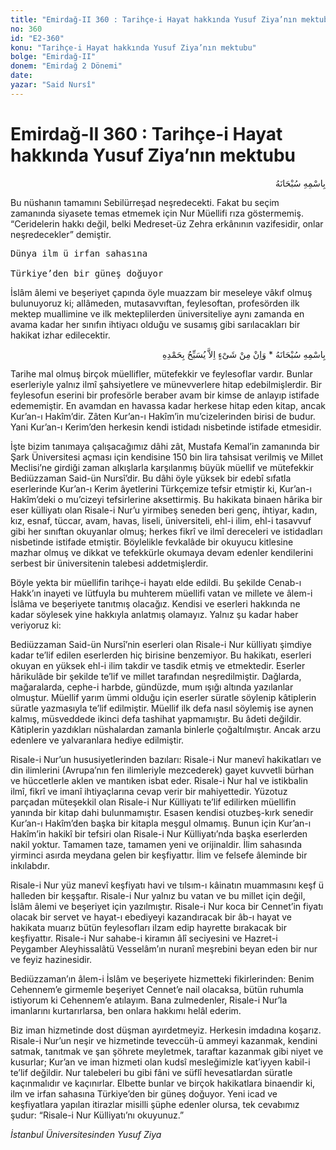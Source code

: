```yaml
---
title: "Emirdağ-II 360 : Tarihçe-i Hayat hakkında Yusuf Ziya’nın mektubu"
no: 360
id: "E2-360"
konu: "Tarihçe-i Hayat hakkında Yusuf Ziya’nın mektubu"
bolge: "Emirdağ-II"
donem: "Emirdağ 2 Dönemi"
date: 
yazar: "Said Nursî"
---
```


# Emirdağ-II 360 : Tarihçe-i Hayat hakkında Yusuf Ziya’nın mektubu

<p class="arabic" dir="rtl" title="Meal: “Her türlü noksan sıfatlardan yüce olan Allah’ın adıyla.”">بِاسْمِهِ سُبْحَانَهُ</p>

Bu nüshanın tamamını Sebilürreşad neşredecekti. Fakat bu seçim zamanında siyasete temas etmemek için Nur Müellifi rıza göstermemiş. “Ceridelerin hakkı değil, belki Medreset-üz Zehra erkânının vazifesidir, onlar neşredecekler” demiştir.

<pre>
Dünya ilm ü irfan sahasına
 
Türkiye’den bir güneş doğuyor
</pre>

İslâm âlemi ve beşeriyet çapında öyle muazzam bir meseleye vâkıf olmuş bulunuyoruz ki; allâmeden, mutasavvıftan, feylesoftan, profesörden ilk mektep muallimine ve ilk mekteplilerden üniversiteliye aynı zamanda en avama kadar her sınıfın ihtiyacı olduğu ve susamış gibi sarılacakları bir hakikat izhar edilecektir.

<p class="arabic" dir="rtl" title="Meal: “Subhân Allah’ın adıyla” * “Hiçbir şey yoktur ki O'nu hamd ile tesbih etmesin” [İsrâ 17:44]">بِاسْمِهِ سُبْحَانَهُ * وَاِنْ مِنْ شَىْءٍ اِلاَّ يُسَبِّحُ بِحَمْدِهِ</p>

Tarihe mal olmuş birçok müellifler, mütefekkir ve feylesoflar vardır. Bunlar eserleriyle yalnız ilmî şahsiyetlere ve münevverlere hitap edebilmişlerdir. Bir feylesofun eserini bir profesörle beraber avam bir kimse de anlayıp istifade edememiştir. En avamdan en havassa kadar herkese hitap eden kitap, ancak Kur’an-ı Hakîm’dir. Zâten Kur’an-ı Hakîm’in mu’cizelerinden birisi de budur. Yani Kur’an-ı Kerim’den herkesin kendi istidadı nisbetinde istifade etmesidir.

İşte bizim tanımaya çalışacağımız dâhi zât, Mustafa Kemal’in zamanında bir Şark Üniversitesi açması için kendisine 150 bin lira tahsisat verilmiş ve Millet Meclisi’ne girdiği zaman alkışlarla karşılanmış büyük müellif ve mütefekkir Bediüzzaman Said-ün Nursî’dir. Bu dâhi öyle yüksek bir edebî sıfatla eserlerinde Kur’an-ı Kerim âyetlerini Türkçemize tefsir etmiştir ki, Kur’an-ı Hakîm’deki o mu’cizeyi tefsirlerine aksettirmiş. Bu hakikata binaen hârika bir eser külliyatı olan Risale-i Nur’u yirmibeş seneden beri genç, ihtiyar, kadın, kız, esnaf, tüccar, avam, havas, liseli, üniversiteli, ehl-i ilim, ehl-i tasavvuf gibi her sınıftan okuyanlar olmuş; herkes fikrî ve ilmî dereceleri ve istidadları nisbetinde istifade etmiştir. Böylelikle fevkalâde bir okuyucu kitlesine mazhar olmuş ve dikkat ve tefekkürle okumaya devam edenler kendilerini serbest bir üniversitenin talebesi addetmişlerdir.

Böyle yekta bir müellifin tarihçe-i hayatı elde edildi. Bu şekilde Cenab-ı Hakk’ın inayeti ve lütfuyla bu muhterem müellifi vatan ve millete ve âlem-i İslâma ve beşeriyete tanıtmış olacağız. Kendisi ve eserleri hakkında ne kadar söylesek yine hakkıyla anlatmış olamayız. Yalnız şu kadar haber veriyoruz ki:

Bediüzzaman Said-ün Nursî’nin eserleri olan Risale-i Nur külliyatı şimdiye kadar te’lif edilen eserlerden hiç birisine benzemiyor. Bu hakikatı, eserleri okuyan en yüksek ehl-i ilim takdir ve tasdik etmiş ve etmektedir. Eserler hârikulâde bir şekilde te’lif ve millet tarafından neşredilmiştir. Dağlarda, mağaralarda, cephe-i harbde, gündüzde, mum ışığı altında yazılanlar olmuştur. Müellif yarım ümmi olduğu için eserler süratle söylenip kâtiplerin süratle yazmasıyla te’lif edilmiştir. Müellif ilk defa nasıl söylemiş ise aynen kalmış, müsveddede ikinci defa tashihat yapmamıştır. Bu âdeti değildir. Kâtiplerin yazdıkları nüshalardan zamanla binlerle çoğaltılmıştır. Ancak arzu edenlere ve yalvaranlara hediye edilmiştir.

Risale-i Nur’un hususiyetlerinden bazıları: Risale-i Nur manevî hakikatları ve din ilimlerini (Avrupa’nın fen ilimleriyle mezcederek) gayet kuvvetli bürhan ve hüccetlerle aklen ve mantıken isbat eder. Risale-i Nur hal ve istikbalin ilmî, fikrî ve imanî ihtiyaçlarına cevap verir bir mahiyettedir. Yüzotuz parçadan müteşekkil olan Risale-i Nur Külliyatı te’lif edilirken müellifin yanında bir kitap dahi bulunmamıştır. Esasen kendisi otuzbeş-kırk senedir Kur’an-ı Hakîm’den başka bir kitapla meşgul olmamış. Bunun için Kur’an-ı Hakîm’in hakikî bir tefsiri olan Risale-i Nur Külliyatı’nda başka eserlerden nakil yoktur. Tamamen taze, tamamen yeni ve orijinaldir. İlim sahasında yirminci asırda meydana gelen bir keşfiyattır. İlim ve felsefe âleminde bir inkılabdır.

Risale-i Nur yüz manevî keşfiyatı havi ve tılsım-ı kâinatın muammasını keşf ü halleden bir keşşaftır. Risale-i Nur yalnız bu vatan ve bu millet için değil, İslâm âlemi ve beşeriyet için yazılmıştır. Risale-i Nur koca bir Cennet’in fiyatı olacak bir servet ve hayat-ı ebediyeyi kazandıracak bir âb-ı hayat ve hakikata muarız bütün feylesofları ilzam edip hayrette bırakacak bir keşfiyattır. Risale-i Nur sahabe-i kiramın âlî seciyesini ve Hazret-i Peygamber Aleyhissalâtü Vesselâm’ın nuranî meşrebini beyan eden bir nur ve feyiz hazinesidir.

Bediüzzaman’ın âlem-i İslâm ve beşeriyete hizmetteki fikirlerinden: Benim Cehennem’e girmemle beşeriyet Cennet’e nail olacaksa, bütün ruhumla istiyorum ki Cehennem’e atılayım. Bana zulmedenler, Risale-i Nur’la imanlarını kurtarırlarsa, ben onlara hakkımı helâl ederim.

Biz iman hizmetinde dost düşman ayırdetmeyiz. Herkesin imdadına koşarız. Risale-i Nur’un neşir ve hizmetinde teveccüh-ü ammeyi kazanmak, kendini satmak, tanıtmak ve şan şöhrete meyletmek, taraftar kazanmak gibi niyet ve kusurlar; Kur’an ve iman hizmeti olan kudsî mesleğimizle kat’iyyen kabil-i te’lif değildir. Nur talebeleri bu gibi fâni ve süflî hevesatlardan süratle kaçınmalıdır ve kaçınırlar. Elbette bunlar ve birçok hakikatlara binaendir ki, ilm ve irfan sahasına Türkiye’den bir güneş doğuyor. Yeni icad ve keşfiyatlara yapılan itirazlar misilli şüphe edenler olursa, tek cevabımız şudur: “Risale-i Nur Külliyatı’nı okuyunuz.”

*İstanbul Üniversitesinden*
*Yusuf Ziya*
